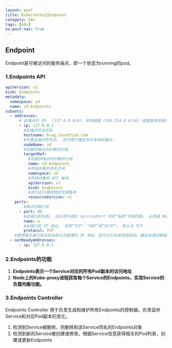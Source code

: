 ```yaml
---
layout: post
title: Kubernetes之Endpoint
category: k8s
tags: [k8s]
no-post-nav: true
---
```


## Endpoint

 Endpoint是可被访问的服务端点，即一个状态为running的pod。



### 1.Endpoints API

```yaml
apiVersion: v1
kind: Endpoints
metadata:
  namespace: zd
  name: zd-Endpoints
subsets:
  - addresses:
      # 此端点的 IP。 (127.0.0.0/8)、本地链路 (169.254.0.0/16) 或链路本地组播 ((224.0.0.0/24)。IPv6 也被接受
      - ip: 127.0.0.1
        #此端点的主机名
        hostname: blog.touchfish.com
        #托管此端点的节点。 这可用于确定节点本地的端点。
        nodeName: zd
        #对提供端点的对象的引用。
        targetRef:
          #对提供端点的对象的引用
          name: zd-Endpoints
          #所指对象的命名空间
          namespace: zd
          #所指对象的 API 版本
          apiVersion: v1
          kind: Endpoints
          #进行此引用的特定资源版本
          resourceVersion: v1
    ports:
        #端点的端口号
      - port: 80
        #此端口的名称。 这必须与相应 ServicePort 中的“名称”字段匹配。 必须是 DNS_LABEL。 仅当定义了一个端口时才可选。
        name: a
        #此端口的 IP 协议。 支持“TCP”、“UDP”和“SCTP”。 默认为 TCP
        protocol: TCP
    #提供相关端口但当前未标记为就绪的 IP 地址，因为它们尚未完成启动、最近未通过就绪检查或最近未通过活动检查。
  - notReadyAddresses:
      - ip: 127.0.0.1
```



### 2.Endpoints的功能

1.  **Endpoints表示一个Service对应的所有Pod副本的访问地址** 
2.  **Node上的Kube-proxy进程获取每个Service的Endpoints，实现Service的负载均衡功能。** 





### 3.**Endpoints Controller**

Endpoints Controller 用于负责生成和维护所有Endpoints的控制器。负责监听Service和对应Pod副本的变化。

1. 检测到Service被删除，则删除和该Service同名的Endpoints对象
2. 检测到新的Service被创建或修改，根据Service信息获得相关的Pod列表，创建或更新Endpoints